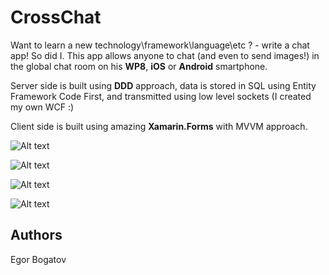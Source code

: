 CrossChat
============

Want to learn a new technology\framework\language\etc ? - write a chat app! So did I. This app allows anyone to chat (and even to send images!) in the global chat room on his **WP8**, **iOS** or **Android** smartphone.
  
Server side is built using **DDD** approach, data is stored in SQL using Entity Framework Code First, and transmitted using low level sockets (I created my own WCF :)

Client side is built using amazing **Xamarin.Forms** with MVVM approach.


![Alt text](http://habrastorage.org/files/635/68d/7b3/63568d7b319348b281ad0b1f138a8dc6.png)


![Alt text](http://habrastorage.org/files/419/d5f/a78/419d5fa780a044628a272e01247a53f5.png)


![Alt text](http://habrastorage.org/files/18d/723/b55/18d723b558f24cbb8949604e99a2fb0b.png)


![Alt text](http://habrastorage.org/files/5df/7ca/a3c/5df7caa3cf244cbb856d4bd074395a7b.png)


Authors
-------

Egor Bogatov
